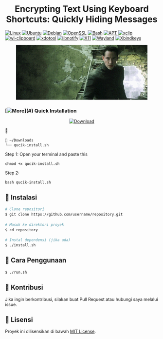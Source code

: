 <h1 align="center">Encrypting Text Using Keyboard Shortcuts: Quickly Hiding Messages</h1>

[![Linux](https://img.shields.io/badge/Linux-FCC624?logo=linux&logoColor=black)](#)
[![Ubuntu](https://img.shields.io/badge/Ubuntu-E95420?logo=ubuntu&logoColor=white)](#)
[![Debian](https://img.shields.io/badge/Debian-A81D33?logo=debian&logoColor=fff)](#)
[![OpenSSL](https://img.shields.io/badge/OpenSSL-721412?logo=openssl&logoColor=white)](#)
[![Bash](https://img.shields.io/badge/Bash-5A5A5A?logo=gnu-bash&logoColor=white)](#)
[![APT](https://img.shields.io/badge/APT-Advanced%20Package%20Tool-336791?logo=debian&logoColor=white)](#)
[![xclip](https://img.shields.io/badge/xclip-clipboard-blue)](#)
[![wl-clipboard](https://img.shields.io/badge/wl--clipboard-Wayland%20Clipboard-6C9EF8)](#)
[![xdotool](https://img.shields.io/badge/xdotool-automation-yellow)](#)
[![libnotify](https://img.shields.io/badge/libnotify-notifications-orange)](#)
[![X11](https://img.shields.io/badge/X11-Window%20System-FF6600?logo=x.org&logoColor=white)](#)
[![Wayland](https://img.shields.io/badge/Wayland-Display%20Server-1793D1?logo=wayland&logoColor=white)](#)
[![Xbindkeys](https://img.shields.io/badge/Xbindkeys-0277BD?logo=gnu&logoColor=white)](https://www.nongnu.org/xbindkeys/)

<!-- [![Open Source](https://img.shields.io/badge/Open%20Source-Initiative-3DA639?logo=opensourceinitiative&logoColor=white&labelColor=5A5A5A)](#) -->

<!-- <p align="center">Preview</p> -->
<p align="center">
  <img src="preview/giphy.gif" alt="Preview GIF" width="auto">
</p>



### [![More](https://img.shields.io/badge/->__-2D2F34?)](#) Quick Installation 

<!--  [![Download](https://img.shields.io/badge/Download-Latest-blue?style=for-the-badge&logo=download)](https://github.com/user/repository/releases/latest) -->
<p align="center">
  <a href="https://github.com/jmswycode/encryption-shortcuts/blob/main/quick-install.sh">
    <img src="https://img.shields.io/badge/Download-quick--install.sh-blue?style=for-the-badge&logo=download" alt="Download">
  </a>
</p>

<p> 🚌 </p>

```
📁 ~/Downloads
└── qucik-install.sh
```
<p> Step 1: Open your terminal and paste this </p>

```
chmod +x qucik-install.sh
```
<p> Step 2: </p>

```
bash qucik-install.sh
```

## 🔧 Instalasi
```sh
# Clone repositori
$ git clone https://github.com/username/repository.git

# Masuk ke direktori proyek
$ cd repository

# Instal dependensi (jika ada)
$ ./install.sh
```

## 🚀 Cara Penggunaan
```sh
$ ./run.sh
```

## 🤝 Kontribusi
Jika ingin berkontribusi, silakan buat Pull Request atau hubungi saya melalui issue.

## 📜 Lisensi
Proyek ini dilisensikan di bawah [MIT License](LICENSE).
